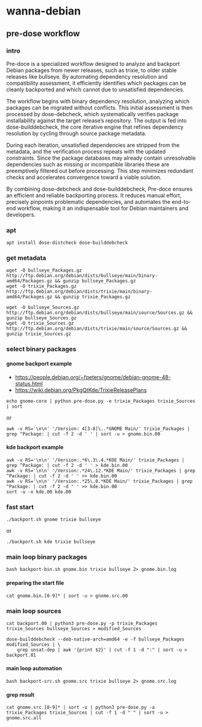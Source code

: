 # wanna-debian

## pre-dose workflow

### intro

Pre-doce is a specialized workflow designed to analyze and backport Debian packages from newer releases, such as trixie, to older stable releases like bullseye. By automating dependency resolution and compatibility assessment, it efficiently identifies which packages can be cleanly backported and which cannot due to unsatisfied dependencies.

The workflow begins with binary dependency resolution, analyzing which packages can be migrated without conflicts. This initial assessment is then processed by dose-debcheck, which systematically verifies package installability against the target release’s repository. The output is fed into dose-builddebcheck, the core iterative engine that refines dependency resolution by cycling through source package metadata.

During each iteration, unsatisfied dependencies are stripped from the metadata, and the verification process repeats with the updated constraints. Since the package databases may already contain unresolvable dependencies such as missing or incompatible libraries these are preemptively filtered out before processing. This step minimizes redundant checks and accelerates convergence toward a viable solution.

By combining dose-debcheck and dose-builddebcheck, Pre-doce ensures an efficient and reliable backporting process. It reduces manual effort, precisely pinpoints problematic dependencies, and automates the end-to-end workflow, making it an indispensable tool for Debian maintainers and developers.

### apt

`apt install dose-distcheck dose-builddebcheck`

### get metadata

```
wget -O bullseye_Packages.gz http://ftp.debian.org/debian/dists/bullseye/main/binary-amd64/Packages.gz && gunzip bullseye_Packages.gz
wget -O trixie_Packages.gz http://ftp.debian.org/debian/dists/trixie/main/binary-amd64/Packages.gz && gunzip trixie_Packages.gz

wget -O bullseye_Sources.gz http://ftp.debian.org/debian/dists/bullseye/main/source/Sources.gz && gunzip bullseye_Sources.gz
wget -O trixie_Sources.gz http://ftp.debian.org/debian/dists/trixie/main/source/Sources.gz && gunzip trixie_Sources.gz
```

### select binary packages

#### gnome backport example

* https://people.debian.org/~fpeters/gnome/debian-gnome-48-status.html
* https://wiki.debian.org/PkgQtKde/TrixieReleasePlans

`echo gnome-core | python pre-dose.py -e trixie_Packages trixie_Sources | sort`

or

```
awk -v RS='\n\n' '/Version: 4[3-8]\..*GNOME Main/' trixie_Packages | grep ^Package: | cut -f 2 -d ' ' | sort -u > gnome.bin.00
```

#### kde backport example

```
awk -v RS='\n\n' '/Version:.*6\.3\.4.*KDE Main/' trixie_Packages | grep ^Package: | cut -f 2 -d ' ' > kde.bin.00
awk -v RS='\n\n' '/Version:.*24\.12.*KDE Main/' trixie_Packages | grep ^Package: | cut -f 2 -d ' ' >> kde.bin.00
awk -v RS='\n\n' '/Version:.*25\.0.*KDE Main/' trixie_Packages | grep ^Package: | cut -f 2 -d ' ' >> kde.bin.00
sort -u -o kde.00 kde.00
```

### fast start

`./backport.sh gnome trixie bullseye`

or 

`./backport.sh kde trixie bullseye`

### main loop binary packages

`bash backport-bin.sh gnome.bin trixie bullseye 2> gnome.bin.log`

#### preparing the start file

`cat gnome.bin.[0-9]* | sort -u > gnome.src.00`

### main loop sources

```
cat backport.00 | python3 pre-dose.py -p trixie_Packages trixie_Sources bullseye_Sources > modified_Sources

dose-builddebcheck --deb-native-arch=amd64 -e -f bullseye_Packages modified_Sources | \
    grep unsat-dep | awk '{print $2}' | cut -f 1 -d ":" | sort -u > backport.01
```

#### main loop automation

`bash backport-src.sh gnome.src trixie bullseye 2> gnome.src.log`

#### grep result

`cat gnome.src.[0-9]* | sort -u | python3 pre-dose.py -a trixie_Packages trixie_Sources | cut -f 1 -d " " | sort -u > gnome.src.all`
